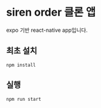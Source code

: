 # siren order 클론 앱
expo 기반 react-native app입니다.

## 최초 설치
```
npm install
```

## 실행
```
npm run start
```
